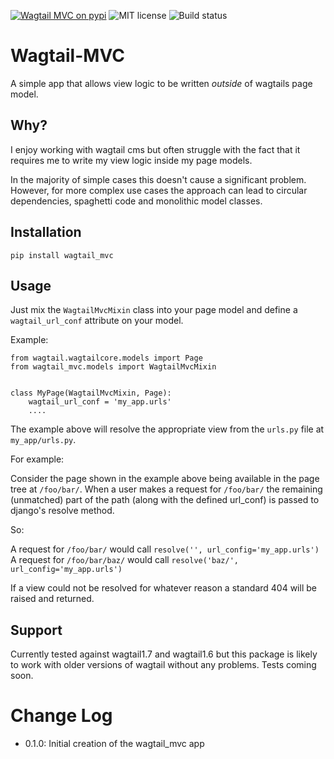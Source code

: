 [![Wagtail MVC on pypi](https://img.shields.io/badge/pypi-0.1.0-green.svg)](https://pypi.python.org/pypi/wagtail_mvc)
![MIT license](https://img.shields.io/badge/licence-MIT-blue.svg)
![Build status](https://travis-ci.org/fatboystring/Wagtail-MVC.svg?branch=master)

# Wagtail-MVC

A simple app that allows view logic to be written _outside_ of wagtails page model.

## Why?

I enjoy working with wagtail cms but often struggle with the fact that it requires me to write my view logic inside my page models.

In the majority of simple cases this doesn't cause a significant problem.  However, for more complex use cases the approach can lead to circular dependencies, spaghetti code and monolithic model classes.

## Installation

```
pip install wagtail_mvc
```

## Usage

Just mix the `WagtailMvcMixin` class into your page model and define a `wagtail_url_conf` attribute on your model.

Example:

```
from wagtail.wagtailcore.models import Page
from wagtail_mvc.models import WagtailMvcMixin


class MyPage(WagtailMvcMixin, Page):
    wagtail_url_conf = 'my_app.urls'
    ....
```

The example above will resolve the appropriate view from the `urls.py` file at `my_app/urls.py`.

For example:

Consider the page shown in the example above being available in the page tree at `/foo/bar/`.
When a user makes a request for `/foo/bar/` the remaining (unmatched) part of the path (along with the defined url_conf) is passed to django's resolve method.

So:

A request for `/foo/bar/` would call `resolve('', url_config='my_app.urls')`
A request for `/foo/bar/baz/` would call `resolve('baz/', url_config='my_app.urls')`

If a view could not be resolved for whatever reason a standard 404 will be raised and returned.

## Support

Currently tested against wagtail1.7 and wagtail1.6 but this package is likely to work with older versions of wagtail without any problems.  Tests coming soon.

# Change Log

 - 0.1.0: Initial creation of the wagtail_mvc app
